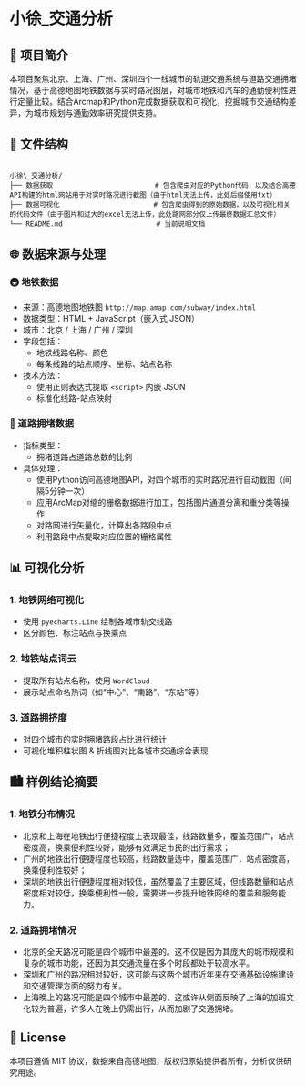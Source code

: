 
# 小徐_交通分析

## 📌 项目简介

本项目聚焦北京、上海、广州、深圳四个一线城市的轨道交通系统与道路交通拥堵情况，基于高德地图地铁数据与实时路况图层，对城市地铁和汽车的通勤便利性进行定量比较。结合Arcmap和Python完成数据获取和可视化，挖掘城市交通结构差异，为城市规划与通勤效率研究提供支持。



## 📁 文件结构

```

小徐\_交通分析/
├── 数据获取                         # 包含爬虫对应的Python代码，以及结合高德API构建的html网站用于对实时路况进行截图（由于html无法上传，此处后缀使用txt）
├── 数据可视化                       # 包含爬虫得到的原始数据，以及可视化相关的代码文件（由于图片和过大的excel无法上传，此处路网部分仅上传最终数据汇总文件）
└── README.md                       # 当前说明文档

````


## 🌐 数据来源与处理

### 🚇 地铁数据
- 来源：高德地图地铁图 `http://map.amap.com/subway/index.html`
- 数据类型：HTML + JavaScript（嵌入式 JSON）
- 城市：北京 / 上海 / 广州 / 深圳
- 字段包括：
  - 地铁线路名称、颜色
  - 每条线路的站点顺序、坐标、站点名称
- 技术方法：
  - 使用正则表达式提取 `<script>` 内嵌 JSON
  - 标准化线路-站点映射

### 🚗 道路拥堵数据
- 指标类型：
  - 拥堵道路占道路总数的比例
- 具体处理：
  - 使用Python访问高德地图API，对四个城市的实时路况进行自动截图（间隔5分钟一次）
  - 应用ArcMap对缩的栅格数据进行加工，包括图片通道分离和重分类等操作
  - 对路网进行矢量化，计算出各路段中点
  - 利用路段中点提取对应位置的栅格属性



## 📊 可视化分析

### 1. 地铁网络可视化
- 使用 `pyecharts.Line` 绘制各城市轨交线路
- 区分颜色、标注站点与换乘点

### 2. 地铁站点词云
- 提取所有站点名称，使用 `WordCloud`
- 展示站点命名热词（如“中心”、“南路”、“东站”等）

### 3. 道路拥挤度
- 对四个城市的实时拥堵路段占比进行统计
- 可视化堆积柱状图 & 折线图对比各城市交通综合表现


## 🏙 样例结论摘要

### 1. 地铁分布情况
- 北京和上海在地铁出行便捷程度上表现最佳，线路数量多，覆盖范围广，站点密度高，换乘便利性较好，能够有效满足市民的出行需求；
- 广州的地铁出行便捷程度也较高，线路数量适中，覆盖范围广，站点密度高，换乘便利性较好；
- 深圳的地铁出行便捷程度相对较低，虽然覆盖了主要区域，但线路数量和站点密度相对较低，换乘便利性一般，需要进一步提升地铁网络的覆盖和服务能力。

### 2. 道路拥堵情况
- 北京的全天路况可能是四个城市中最差的。这不仅是因为其庞大的城市规模和复杂的城市功能，还因为其交通流量在多个时段都处于较高水平。
- 深圳和广州的路况相对较好，这可能与这两个城市近年来在交通基础设施建设和交通管理方面的努力有关。
- 上海晚上的路况可能是四个城市中最差的，这或许从侧面反映了上海的加班文化较为普遍，许多人在晚上仍需出行，从而加剧了交通拥堵。



## 📘 License

本项目遵循 MIT 协议，数据来自高德地图，版权归原始提供者所有，分析仅供研究用途。

